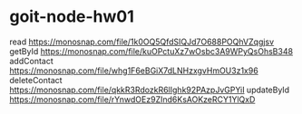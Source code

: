 # goit-node-hw01

read https://monosnap.com/file/1k0OQ5QfdSIQJd7O688POQhVZqgjsv
getById https://monosnap.com/file/kuOPctuXz7wOsbc3A9WPyQsOhsB348
addContact https://monosnap.com/file/whg1F6eBGiX7dLNHzxgvHmOU3z1x96
deleteContact https://monosnap.com/file/qkkR3RdozkR6lIghk92PAzpJvGPYiI
updateById https://monosnap.com/file/rYnwdOEz9ZInd6KsAOKzeRCY1YlQxD
